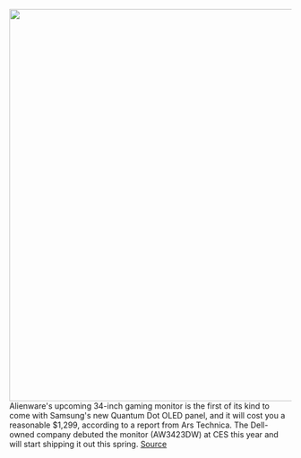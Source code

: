 <img src='https://cdn.vox-cdn.com/thumbor/qty1r_mM46Bl9_wVgKLsGd7Qo4U=/0x0:2040x1360/1200x800/filters:focal(857x517:1183x843)/cdn.vox-cdn.com/uploads/chorus_image/image/70504789/qdoledhero.0.jpeg' width='700px' /><br/>
Alienware's upcoming 34-inch gaming monitor is the first of its kind to come with Samsung's new Quantum Dot OLED panel, and it will cost you a reasonable $1,299, according to a report from Ars Technica. The Dell-owned company debuted the monitor (AW3423DW) at CES this year and will start shipping it out this spring.
<a href='https://www.theverge.com/2022/2/13/22932031/alienwares-qd-oled-monitor-price-tag'> Source <a/>
